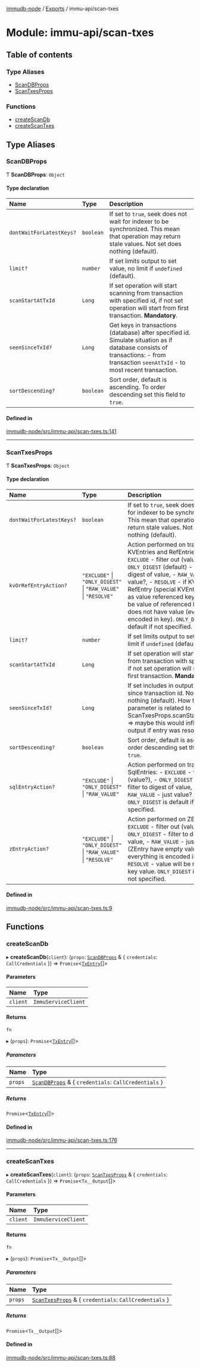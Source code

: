[immudb-node](../README.md) / [Exports](../modules.md) / immu-api/scan-txes

# Module: immu-api/scan-txes

## Table of contents

### Type Aliases

- [ScanDBProps](immu_api_scan_txes.md#scandbprops)
- [ScanTxesProps](immu_api_scan_txes.md#scantxesprops)

### Functions

- [createScanDb](immu_api_scan_txes.md#createscandb)
- [createScanTxes](immu_api_scan_txes.md#createscantxes)

## Type Aliases

### ScanDBProps

Ƭ **ScanDBProps**: `Object`

#### Type declaration

| Name | Type | Description |
| :------ | :------ | :------ |
| `dontWaitForLatestKeys?` | `boolean` | If set to `true`, seek does not wait for indexer to be synchronized.  This mean that operation may return stale values.    Not set does nothing (default). |
| `limit?` | `number` | If set limits output to set value, no limit if `undefined` (default). |
| `scanStartAtTxId` | `Long` | If set operation will start scanning from transaction with specified id,  if not set operation will start from first transaction.    **Mandatory**. |
| `seenSinceTxId?` | `Long` | Get keys in transactions (database) after specified id.    Simulate situation as if database consists of transactions:  - from transaction `seenAtTxId`  - to most recent transaction. |
| `sortDescending?` | `boolean` | Sort order, default is ascending. To order descending set this field to  `true`. |

#### Defined in

[immudb-node/src/immu-api/scan-txes.ts:141](https://github.com/user3232/node-immu-db/blob/30c0d74/immudb-node/src/immu-api/scan-txes.ts#L141)

___

### ScanTxesProps

Ƭ **ScanTxesProps**: `Object`

#### Type declaration

| Name | Type | Description |
| :------ | :------ | :------ |
| `dontWaitForLatestKeys?` | `boolean` | If set to `true`, seek does not wait for indexer to be synchronized.  This mean that operation may return stale values.    Not set does nothing (default). |
| `kvOrRefEntryAction?` | ``"EXCLUDE"`` \| ``"ONLY_DIGEST"`` \| ``"RAW_VALUE"`` \| ``"RESOLVE"`` | Action performed on transaction KVEntries and RefEntries:  - `EXCLUDE` - filter out (value?),  - `ONLY_DIGEST` (default) - filter to digest of value,  - `RAW_VALUE` - just value?,  - `RESOLVE` - if KVEntry is RefEntry (special KVEntry heaving as value    referenced key), value will be value of referenced key. ZEntry does    not have value (everything is encoded in key).    `ONLY_DIGEST` is default if not specified. |
| `limit?` | `number` | If set limits output to set value, no limit if `undefined` (default). |
| `scanStartAtTxId` | `Long` | If set operation will start scanning from transaction with specified id,  if not set operation will start from first transaction.    **Mandatory**. |
| `seenSinceTxId?` | `Long` | If set includes in output only keys since transaction id.    Not set does nothing (default).    How this parameter is related to ScanTxesProps.scanStartAtTxId???  => maybe this would influence output if entry was resolved... |
| `sortDescending?` | `boolean` | Sort order, default is ascending. To order descending set this field to  `true`. |
| `sqlEntryAction?` | ``"EXCLUDE"`` \| ``"ONLY_DIGEST"`` \| ``"RAW_VALUE"`` | Action performed on transaction SqlEntries:  - `EXCLUDE` - filter out (value?),  - `ONLY_DIGEST` (default) - filter to digest of value,  - `RAW_VALUE` - just value?    `ONLY_DIGEST` is default if not specified. |
| `zEntryAction?` | ``"EXCLUDE"`` \| ``"ONLY_DIGEST"`` \| ``"RAW_VALUE"`` \| ``"RESOLVE"`` | Action performed on ZEntries:  - `EXCLUDE` - filter out (value?),  - `ONLY_DIGEST` - filter to digest of value,  - `RAW_VALUE` - just value? (ZEntry have empty value, everything is encoded in key),  - `RESOLVE` - value will be referenced key value.    `ONLY_DIGEST` is default if not specified. |

#### Defined in

[immudb-node/src/immu-api/scan-txes.ts:9](https://github.com/user3232/node-immu-db/blob/30c0d74/immudb-node/src/immu-api/scan-txes.ts#L9)

## Functions

### createScanDb

▸ **createScanDb**(`client`): (`props`: [`ScanDBProps`](immu_api_scan_txes.md#scandbprops) & { `credentials`: `CallCredentials`  }) => `Promise`<[`TxEntry`](types_TxEntry.md#txentry)[]\>

#### Parameters

| Name | Type |
| :------ | :------ |
| `client` | `ImmuServiceClient` |

#### Returns

`fn`

▸ (`props`): `Promise`<[`TxEntry`](types_TxEntry.md#txentry)[]\>

##### Parameters

| Name | Type |
| :------ | :------ |
| `props` | [`ScanDBProps`](immu_api_scan_txes.md#scandbprops) & { `credentials`: `CallCredentials`  } |

##### Returns

`Promise`<[`TxEntry`](types_TxEntry.md#txentry)[]\>

#### Defined in

[immudb-node/src/immu-api/scan-txes.ts:176](https://github.com/user3232/node-immu-db/blob/30c0d74/immudb-node/src/immu-api/scan-txes.ts#L176)

___

### createScanTxes

▸ **createScanTxes**(`client`): (`props`: [`ScanTxesProps`](immu_api_scan_txes.md#scantxesprops) & { `credentials`: `CallCredentials`  }) => `Promise`<`Tx__Output`[]\>

#### Parameters

| Name | Type |
| :------ | :------ |
| `client` | `ImmuServiceClient` |

#### Returns

`fn`

▸ (`props`): `Promise`<`Tx__Output`[]\>

##### Parameters

| Name | Type |
| :------ | :------ |
| `props` | [`ScanTxesProps`](immu_api_scan_txes.md#scantxesprops) & { `credentials`: `CallCredentials`  } |

##### Returns

`Promise`<`Tx__Output`[]\>

#### Defined in

[immudb-node/src/immu-api/scan-txes.ts:88](https://github.com/user3232/node-immu-db/blob/30c0d74/immudb-node/src/immu-api/scan-txes.ts#L88)
